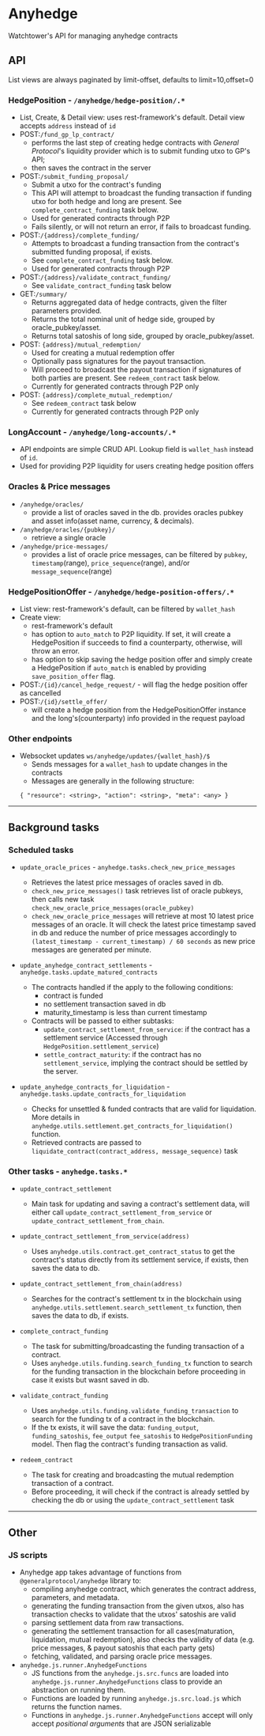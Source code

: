 # Anyhedge
Watchtower's API for managing anyhedge contracts

## API
List views are always paginated by limit-offset, defaults to limit=10,offset=0
### HedgePosition - `/anyhedge/hedge-position/.*`
  - List, Create, & Detail view: uses rest-framework's default. Detail view accepts `address` instead of `id`
  - POST:`/fund_gp_lp_contract/`
    - performs the last step of creating hedge contracts with *General Protocol*'s liquidity provider which is to submit funding utxo to GP's API; 
    - then saves the contract in the server
  - POST:`/submit_funding_proposal/`
    - Submit a utxo for the contract's funding
    - This API will attempt to broadcast the funding transaction if funding utxo for both hedge and long are present. See `complete_contract_funding` task below.
    - Used for generated contracts through P2P 
    - Fails silently, or will not return an error, if fails to broadcast funding.
  - POST:`/{address}/complete_funding/`
    - Attempts to broadcast a funding transaction from the contract's submitted funding proposal, if exists.
    - See `complete_contract_funding` task below.
    - Used for generated contracts through P2P 
  - POST:`/{address}/validate_contract_funding/`
    - See `validate_contract_funding` task below
  - GET:`/summary/`
    - Returns aggregated data of hedge contracts, given the filter parameters provided.
    - Returns the total nominal unit of hedge side, grouped by oracle_pubkey/asset.
    - Returns total satoshis of long side, grouped by oracle_pubkey/asset.
  - POST: `{address}/mutual_redemption/`
    - Used for creating a mutual redemption offer
    - Optionally pass signatures for the payout transaction.
    - Will proceed to broadcast the payout transaction if signatures of both parties are present. See `redeem_contract` task below.
    - Currently for generated contracts through P2P only
  - POST: `{address}/complete_mutual_redemption/`
    - See `redeem_contract` task below
    - Currently for generated contracts through P2P only
### LongAccount - `/anyhedge/long-accounts/.*`
  - API endpoints are simple CRUD API. Lookup field is `wallet_hash` instead of `id`.
  - Used for providing P2P liquidity for users creating hedge position offers
### Oracles & Price messages
  - `/anyhedge/oracles/`
    - provide a list of oracles saved in the db. provides oracles pubkey and asset info(asset name, currency, & decimals).
  - `/anyhedge/oracles/{pubkey}/`
    - retrieve a single oracle
  - `/anyhedge/price-messages/`
    - provides a list of oracle price messages, can be filtered by `pubkey`, `timestamp`(range), `price_sequence`(range), and/or `message_sequence`(range)
### HedgePositionOffer - `/anyhedge/hedge-position-offers/.*`
  - List view: rest-framework's default, can be filtered by `wallet_hash`
  - Create view: 
    - rest-framework's default
    - has option to `auto_match` to P2P liquidity. If set, it will create a HedgePosition if succeeds to find a counterparty, otherwise, will throw an error. 
    - has option to skip saving the hedge position offer and simply create a HedgePosition if `auto_match` is enabled by providing `save_position_offer` flag.
  - POST:`/{id}/cancel_hedge_request/` - will flag the hedge position offer as cancelled
  - POST:`/{id}/settle_offer/`
    - will create a hedge position from the HedgePositionOffer instance and the long's(counterparty) info provided in the request payload 

### Other endpoints
  - Websocket updates `ws/anyhedge/updates/{wallet_hash}/$`
    - Sends messages for a `wallet_hash` to update changes in the contracts
    - Messages are generally in the following structure:
    ```
    { "resource": <string>, "action": <string>, "meta": <any> }
    ```

---------------

## Background tasks
### Scheduled tasks
  - `update_oracle_prices` - `anyhedge.tasks.check_new_price_messages`
    - Retrieves the latest price messages of oracles saved in db.
    - `check_new_price_messages()` task retrieves list of oracle pubkeys, then calls new task `check_new_oracle_price_messages(oracle_pubkey)`
    - `check_new_oracle_price_messages` will retrieve at most 10 latest price messages of an oracle. It will check the latest price timestamp saved in db and reduce the number of price messages accordingly to `(latest_timestamp - current_timestamp) / 60 seconds` as new price messages are generated per minute.

  - `update_anyhedge_contract_settlements` - `anyhedge.tasks.update_matured_contracts`
    - The contracts handled if the apply to the following conditions:
      - contract is funded
      - no settlement transaction saved in db
      - maturity_timestamp is less than current timestamp
    - Contracts will be passed to either subtasks:
      - `update_contract_settlement_from_service`: if the contract has a settlement service (Accessed through `HedgePosition.settlement_service`)
      - `settle_contract_maturity`: if the contract has no `settlement_service`, implying the contract should be settled by the server.

  - `update_anyhedge_contracts_for_liquidation` - `anyhedge.tasks.update_contracts_for_liquidation`
    - Checks for unsettled & funded contracts that are valid for liquidation. More details in `anyhedge.utils.settlement.get_contracts_for_liquidation()` function.
    - Retrieved contracts are passed to `liquidate_contract(contract_address, message_sequence)` task

### Other tasks - `anyhedge.tasks.*`
  - `update_contract_settlement`
    - Main task for updating and saving a contract's settlement data, will either call `update_contract_settlement_from_service` or `update_contract_settlement_from_chain`.

  - `update_contract_settlement_from_service(address)`
    - Uses `anyhedge.utils.contract.get_contract_status` to get the contract's status directly from its settlement service, if exists, then saves the data to db.
  - `update_contract_settlement_from_chain(address)`
    - Searches for the contract's settlement tx in the blockchain using `anyhedge.utils.settlement.search_settlement_tx` function, then saves the data to db, if exists.

  - `complete_contract_funding`
    - The task for submitting/broadcasting the funding transaction of a contract.
    - Uses `anyhedge.utils.funding.search_funding_tx` function to search for the funding transaction in the blockchain before proceeding in case it exists but wasnt saved in db. 

  - `validate_contract_funding`
    - Uses `anyhedge.utils.funding.validate_funding_transaction` to search for the funding tx of a contract in the blockchain.
    - If the tx exists, it will save the data: `funding_output`, `funding_satoshis`, `fee_output` `fee_satoshis` to `HedgePositionFunding` model. Then flag the contract's funding transaction as valid.

  - `redeem_contract`
    - The task for creating and broadcasting the mutual redemption transaction of a contract.
    - Before proceeding, it will check if the contract is already settled by checking the db or using the `update_contract_settlement` task

------
## Other
### JS scripts
- Anyhedge app takes advantage of functions from `@generalprotocol/anyhedge` library to:
  - compiling anyhedge contract, which generates the contract address, parameters, and metadata.
  - generating the funding transaction from the given utxos, also has transaction checks to validate that the utxos' satoshis are valid
  - parsing settlement data from raw transactions.
  - generating the settlement transaction for all cases(maturation, liquidation, mutual redemption), also checks the validity of data (e.g. price messages, & payout satoshis that each party gets)
  - fetching, validated, and parsing oracle price messages.
- `anyhedge.js.runner.AnyhedgeFunctions`
  - JS functions from the `anyhedge.js.src.funcs` are loaded into `anyhedge.js.runner.AnyhedgeFunctions` class to provide an abstraction on running them.
  - Functions are loaded by running `anyhedge.js.src.load.js` which returns the function names.
  - Functions in `anyhedge.js.runner.AnyhedgeFunctions` accept will only accept _positional arguments_ that are JSON serializable
